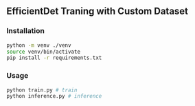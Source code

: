 ## EfficientDet Traning with Custom Dataset

### Installation
``` bash
python -m venv ./venv
source venv/bin/activate
pip install -r requirements.txt
```


### Usage

```python
python train.py # train
python inference.py # inference
```